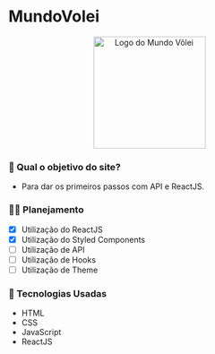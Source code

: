 # MundoVolei
<p align="center">
<img src="https://lh3.googleusercontent.com/proxy/v7V39JZB_sJyo2xDpAVManIOY0kAKHALzelsAEIK6sZZE4SLozKU0OTyUN6_CZQPAUuySno7eH3xGRO0hxy9aY-LiwbX_C1E_d564_wgSDFRKQiAipQVNH-LFdeM78xU" alt="Logo do Mundo Vôlei" width="200"/>
</p>

### 🤔 Qual o objetivo do site?
  - Para dar os primeiros passos com API e ReactJS.

### 👨‍🏫 Planejamento
  - [x] Utilização do ReactJS
  - [x] Utilização do Styled Components
  - [ ] Utilização de API
  - [ ] Utilização de Hooks
  - [ ] Utilização de Theme

### 🧠 Tecnologias Usadas
  - HTML
  - CSS
  - JavaScript
  - ReactJS
